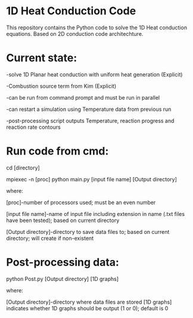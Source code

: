 # 1D Heat Conduction Code

This repository contains the Python code to solve the 1D Heat conduction equations. Based on 2D conduction code architechture.

# Current state:
-solve 1D Planar heat conduction with uniform heat generation (Explicit)

-Combustion source term from Kim (Explicit)

-can be run from command prompt and must be run in parallel

-can restart a simulation using Temperature data from previous run

-post-processing script outputs Temperature, reaction progress and reaction rate contours

# Run code from cmd:
cd [directory]

mpiexec -n [proc] python main.py [input file name] [Output directory]

where:

[proc]-number of processors used; must be an even number

[input file name]-name of input file including extension in name (.txt files have been tested); based on current directory

[Output directory]-directory to save data files to; based on current directory; will create if non-existent

# Post-processing data:
python Post.py [Output directory] [1D graphs]

where:

[Output directory]-directory where data files are stored
[1D graphs] indicates whether 1D graphs should be output (1 or 0); default is 0